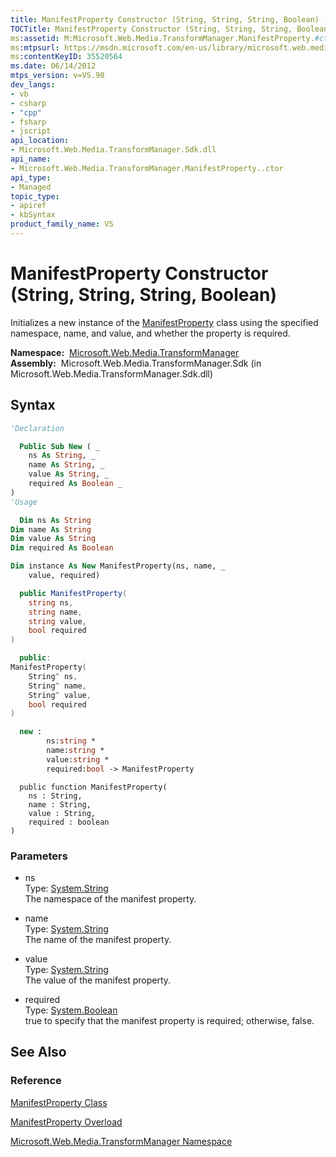 ```yaml
---
title: ManifestProperty Constructor (String, String, String, Boolean) (Microsoft.Web.Media.TransformManager)
TOCTitle: ManifestProperty Constructor (String, String, String, Boolean)
ms:assetid: M:Microsoft.Web.Media.TransformManager.ManifestProperty.#ctor(System.String,System.String,System.String,System.Boolean)
ms:mtpsurl: https://msdn.microsoft.com/en-us/library/microsoft.web.media.transformmanager.manifestproperty.manifestproperty(v=VS.90)
ms:contentKeyID: 35520564
ms.date: 06/14/2012
mtps_version: v=VS.90
dev_langs:
- vb
- csharp
- "cpp"
- fsharp
- jscript
api_location:
- Microsoft.Web.Media.TransformManager.Sdk.dll
api_name:
- Microsoft.Web.Media.TransformManager.ManifestProperty..ctor
api_type:
- Managed
topic_type:
- apiref
- kbSyntax
product_family_name: VS
---
```


# ManifestProperty Constructor (String, String, String, Boolean)

Initializes a new instance of the [ManifestProperty](manifestproperty-class-microsoft-web-media-transformmanager.md) class using the specified namespace, name, and value, and whether the property is required.

**Namespace:**  [Microsoft.Web.Media.TransformManager](microsoft-web-media-transformmanager-namespace.md)  
**Assembly:**  Microsoft.Web.Media.TransformManager.Sdk (in Microsoft.Web.Media.TransformManager.Sdk.dll)

## Syntax

```vb
'Declaration

  Public Sub New ( _
    ns As String, _
    name As String, _
    value As String, _
    required As Boolean _
)
'Usage

  Dim ns As String
Dim name As String
Dim value As String
Dim required As Boolean

Dim instance As New ManifestProperty(ns, name, _
    value, required)
```

```csharp
  public ManifestProperty(
    string ns,
    string name,
    string value,
    bool required
)
```

```cpp
  public:
ManifestProperty(
    String^ ns, 
    String^ name, 
    String^ value, 
    bool required
)
```

``` fsharp
  new : 
        ns:string * 
        name:string * 
        value:string * 
        required:bool -> ManifestProperty
```

```jscript
  public function ManifestProperty(
    ns : String, 
    name : String, 
    value : String, 
    required : boolean
)
```

### Parameters

  - ns  
    Type: [System.String](https://msdn.microsoft.com/library/s1wwdcbf)  
    The namespace of the manifest property.  

<!-- end list -->

  - name  
    Type: [System.String](https://msdn.microsoft.com/library/s1wwdcbf)  
    The name of the manifest property.  

<!-- end list -->

  - value  
    Type: [System.String](https://msdn.microsoft.com/library/s1wwdcbf)  
    The value of the manifest property.  

<!-- end list -->

  - required  
    Type: [System.Boolean](https://msdn.microsoft.com/library/a28wyd50)  
    true to specify that the manifest property is required; otherwise, false.  

## See Also

### Reference

[ManifestProperty Class](manifestproperty-class-microsoft-web-media-transformmanager.md)

[ManifestProperty Overload](manifestproperty-constructor-microsoft-web-media-transformmanager.md)

[Microsoft.Web.Media.TransformManager Namespace](microsoft-web-media-transformmanager-namespace.md)

